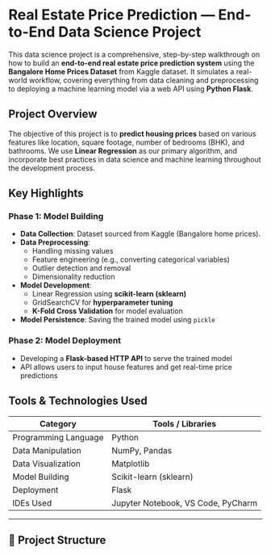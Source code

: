 # Real Estate Price Prediction — End-to-End Data Science Project

This data science project is a comprehensive, step-by-step walkthrough on how to build an **end-to-end real estate price prediction system** using the **Bangalore Home Prices Dataset** from Kaggle dataset. It simulates a real-world workflow, covering everything from data cleaning and preprocessing to deploying a machine learning model via a web API using **Python Flask**.

## Project Overview

The objective of this project is to **predict housing prices** based on various features like location, square footage, number of bedrooms (BHK), and bathrooms. We use **Linear Regression** as our primary algorithm, and incorporate best practices in data science and machine learning throughout the development process.

##  Key Highlights

###  Phase 1: Model Building

- **Data Collection**: Dataset sourced from Kaggle (Bangalore home prices).
- **Data Preprocessing**:
  - Handling missing values
  - Feature engineering (e.g., converting categorical variables)
  - Outlier detection and removal
  - Dimensionality reduction
- **Model Development**:
  - Linear Regression using **scikit-learn (sklearn)**
  - GridSearchCV for **hyperparameter tuning**
  - **K-Fold Cross Validation** for model evaluation
- **Model Persistence**: Saving the trained model using `pickle`

###  Phase 2: Model Deployment

- Developing a **Flask-based HTTP API** to serve the trained model
- API allows users to input house features and get real-time price predictions

## Tools & Technologies Used

| Category             | Tools / Libraries                  |
|----------------------|------------------------------------|
| Programming Language | Python                             |
| Data Manipulation    | NumPy, Pandas                      |
| Data Visualization   | Matplotlib                         |
| Model Building       | Scikit-learn (sklearn)             |
| Deployment           | Flask                              |
| IDEs Used            | Jupyter Notebook, VS Code, PyCharm |

---

## 📁 Project Structure




